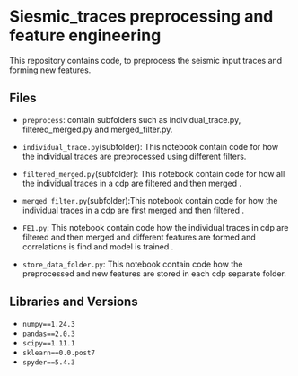 
# Siesmic_traces preprocessing and feature engineering

This repository contains code, to preprocess the seismic input traces and forming new features.


## Files

* `preprocess`: contain subfolders such as individual_trace.py, filtered_merged.py and merged_filter.py. 
  
* `individual_trace.py`(subfolder): This notebook contain code for how the individual traces are preprocessed using different filters.

* `filtered_merged.py`(subfolder): This notebook contain code for how all the individual traces in a cdp are filtered and then merged .
  
* `merged_filter.py`(subfolder):This notebook contain code for how the individual traces in a cdp are first merged and then filtered .
  
* `FE1.py`: This notebook contain code how the individual traces in cdp are filtered and then merged and different features are formed and correlations is find and model is trained .

* `store_data_folder.py`: This notebook contain code how the preprocessed and new features are stored in each cdp separate folder.

## Libraries and Versions
 * `numpy==1.24.3`
 * `pandas==2.0.3`
 * `scipy==1.11.1`
 * `sklearn==0.0.post7`
 * `spyder==5.4.3`

